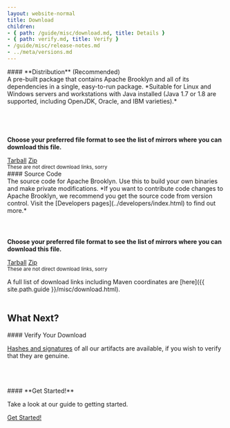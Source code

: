 ```yaml
---
layout: website-normal
title: Download
children:
- { path: /guide/misc/download.md, title: Details }
- { path: verify.md, title: Verify }
- /guide/misc/release-notes.md
- ../meta/versions.md
---
```


<div class="row">
<div class="col-md-6" markdown="1">

<div class="panel panel-default">
  <div class="panel-heading" markdown="1">
#### **Distribution** (Recommended)
  </div>
  <div class="panel-body" markdown="1">
<div style="height: 9em;" markdown="1">
A pre-built package that contains Apache Brooklyn and all of its dependencies in a single, easy-to-run package. 
*Suitable for Linux and Windows servers and workstations with Java installed
(Java 1.7 or 1.8 are supported, including OpenJDK, Oracle, and IBM varieties).*
</div>

**Choose your preferred file format to see the list of mirrors where you can download this file.**

<div class="text-center">
  <a class="btn btn-default" href="https://www.apache.org/dyn/closer.lua/incubator/brooklyn/apache-brooklyn-{{ site.brooklyn-stable-version }}/apache-brooklyn-{{ site.brooklyn-stable-version }}-bin.tar.gz" role="button">Tarball</a>
  <a class="btn btn-default" href="https://www.apache.org/dyn/closer.lua/incubator/brooklyn/apache-brooklyn-{{ site.brooklyn-stable-version }}/apache-brooklyn-{{ site.brooklyn-stable-version }}-bin.zip" role="button">Zip</a>
  <br /><small>These are not direct download links, sorry</small>
</div>
  </div>
</div>

</div><!-- col -->
<div class="col-md-6" markdown="1">

<div class="panel panel-default">
  <div class="panel-heading" markdown="1">
#### Source Code
  </div>
  <div class="panel-body" markdown="1">
<div style="height: 9em;" markdown="1">
The source code for Apache Brooklyn. Use this to build your own binaries and make private modifications. *If you want to
contribute code changes to Apache Brooklyn, we recommend you get the source code from version control. Visit the
[Developers pages](../developers/index.html) to find out more.*
</div>

**Choose your preferred file format to see the list of mirrors where you can download this file.**

<div class="text-center">
  <a class="btn btn-default" href="https://www.apache.org/dyn/closer.lua/incubator/brooklyn/apache-brooklyn-{{ site.brooklyn-stable-version }}/apache-brooklyn-{{ site.brooklyn-stable-version }}-src.tar.gz" role="button">Tarball</a>
  <a class="btn btn-default" href="https://www.apache.org/dyn/closer.lua/incubator/brooklyn/apache-brooklyn-{{ site.brooklyn-stable-version }}/apache-brooklyn-{{ site.brooklyn-stable-version }}-src.zip" role="button">Zip</a>
  <br /><small>These are not direct download links, sorry</small>
</div>
  </div>
</div>

</div><!-- col -->
</div><!-- row -->

A full list of download links including Maven coordinates are [here]({{ site.path.guide }}/misc/download.html).
<br/><br/>

## What Next?

<div class="row">
<div class="col-md-6" markdown="1">

<div class="panel panel-default">
  <div class="panel-heading" markdown="1">
#### Verify Your Download
  </div>
  <div class="panel-body" markdown="1" style="height: 7em;">

[Hashes and signatures](verify.html) of all our artifacts are available, if you wish to verify that they are genuine.

  </div>
</div>

</div><!-- col -->
<div class="col-md-6" markdown="1">

<div class="panel panel-default">
  <div class="panel-heading" markdown="1">
#### **Get Started!**
  </div>
  <div class="panel-body" markdown="1" style="height: 7em;">

Take a look at our guide to getting started.

<div class="text-center">
  <a class="btn btn-primary" href="{{ site.path.guide }}/start/running.html" role="button">Get Started!</a>
</div>

</div>

</div><!-- col -->
</div><!-- row -->
